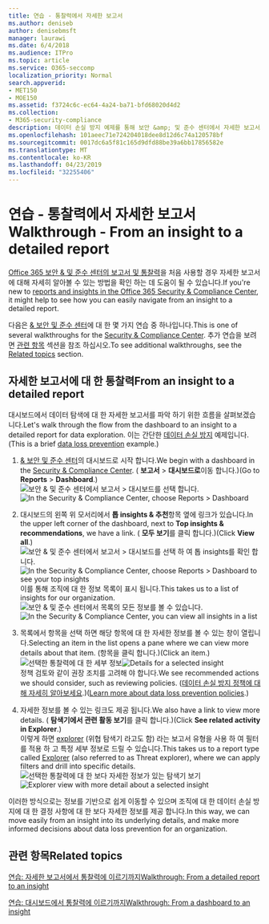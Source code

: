 ```yaml
---
title: 연습 - 통찰력에서 자세한 보고서
ms.author: deniseb
author: denisebmsft
manager: laurawi
ms.date: 6/4/2018
ms.audience: ITPro
ms.topic: article
ms.service: O365-seccomp
localization_priority: Normal
search.appverid:
- MET150
- MOE150
ms.assetid: f3724c6c-ec64-4a24-ba71-bfd68020d4d2
ms.collection:
- M365-security-compliance
description: 데이터 손실 방지 예제를 통해 보안 &amp; 및 준수 센터에서 자세한 보고서로 이동 하는 방법에 대해 알아봅니다.
ms.openlocfilehash: 101aeec71e724204018dee8d12d6c74a120578bf
ms.sourcegitcommit: 0017dc6a5f81c165d9dfd88be39a6bb17856582e
ms.translationtype: MT
ms.contentlocale: ko-KR
ms.lasthandoff: 04/23/2019
ms.locfileid: "32255406"
---
```

# <a name="walkthrough---from-an-insight-to-a-detailed-report"></a><span data-ttu-id="bad26-103">연습 - 통찰력에서 자세한 보고서</span><span class="sxs-lookup"><span data-stu-id="bad26-103">Walkthrough - From an insight to a detailed report</span></span>

<span data-ttu-id="bad26-104">[Office 365 보안 &amp; 및 준수 센터의 보고서 및 통찰력](reports-and-insights-in-security-and-compliance.md)을 처음 사용할 경우 자세한 보고서에 대해 자세히 알아볼 수 있는 방법을 확인 하는 데 도움이 될 수 있습니다.</span><span class="sxs-lookup"><span data-stu-id="bad26-104">If you're new to [reports and insights in the Office 365 Security &amp; Compliance Center](reports-and-insights-in-security-and-compliance.md), it might help to see how you can easily navigate from an insight to a detailed report.</span></span> 
  
<span data-ttu-id="bad26-105">다음은 [ &amp; 보안 및 준수 센터](https://protection.office.com)에 대 한 몇 가지 연습 중 하나입니다.</span><span class="sxs-lookup"><span data-stu-id="bad26-105">This is one of several walkthroughs for the [Security &amp; Compliance Center](https://protection.office.com).</span></span> <span data-ttu-id="bad26-106">추가 연습을 보려면 [관련 항목](#related-topics) 섹션을 참조 하십시오.</span><span class="sxs-lookup"><span data-stu-id="bad26-106">To see additional walkthroughs, see the [Related topics](#related-topics) section.</span></span> 
  
## <a name="from-an-insight-to-a-detailed-report"></a><span data-ttu-id="bad26-107">자세한 보고서에 대 한 통찰력</span><span class="sxs-lookup"><span data-stu-id="bad26-107">From an insight to a detailed report</span></span>

<span data-ttu-id="bad26-108">대시보드에서 데이터 탐색에 대 한 자세한 보고서를 파악 하기 위한 흐름을 살펴보겠습니다.</span><span class="sxs-lookup"><span data-stu-id="bad26-108">Let's walk through the flow from the dashboard to an insight to a detailed report for data exploration.</span></span> <span data-ttu-id="bad26-109">이는 간단한 [데이터 손실 방지](data-loss-prevention-policies.md) 예제입니다.</span><span class="sxs-lookup"><span data-stu-id="bad26-109">(This is a brief [data loss prevention](data-loss-prevention-policies.md) example.)</span></span> 
  
1. <span data-ttu-id="bad26-110">[ &amp; 보안 및 준수 센터](https://protection.office.com)의 대시보드로 시작 합니다.</span><span class="sxs-lookup"><span data-stu-id="bad26-110">We begin with a dashboard in the [Security &amp; Compliance Center](https://protection.office.com).</span></span> <span data-ttu-id="bad26-111">( **보고서** \> **대시보드로**이동 합니다.)</span><span class="sxs-lookup"><span data-stu-id="bad26-111">(Go to **Reports** \> **Dashboard**.)</span></span><br/><span data-ttu-id="bad26-112">![보안 &amp; 및 준수 센터에서 보고서 \> 대시보드를 선택 합니다.](media/2a668c3d-3fa3-4e37-8149-46989b33ae8c.png)</span><span class="sxs-lookup"><span data-stu-id="bad26-112">![In the Security &amp; Compliance Center, choose Reports \> Dashboard](media/2a668c3d-3fa3-4e37-8149-46989b33ae8c.png)</span></span>
  
2. <span data-ttu-id="bad26-113">대시보드의 왼쪽 위 모서리에서 **톱 insights &amp; 추천**항목 옆에 링크가 있습니다.</span><span class="sxs-lookup"><span data-stu-id="bad26-113">In the upper left corner of the dashboard, next to **Top insights &amp; recommendations**, we have a link.</span></span> <span data-ttu-id="bad26-114">( **모두 보기**를 클릭 합니다.)</span><span class="sxs-lookup"><span data-stu-id="bad26-114">(Click **View all**.)</span></span><br/><span data-ttu-id="bad26-115">![보안 &amp; 및 준수 센터에서 보고서 \> 대시보드를 선택 하 여 톱 insights를 확인 합니다.](media/9bb64e11-494f-40a4-ab3d-8d3c7789f300.png)</span><span class="sxs-lookup"><span data-stu-id="bad26-115">![In the Security &amp; Compliance Center, choose Reports \> Dashboard to see your top insights](media/9bb64e11-494f-40a4-ab3d-8d3c7789f300.png)</span></span><br/><span data-ttu-id="bad26-116">이를 통해 조직에 대 한 정보 목록이 표시 됩니다.</span><span class="sxs-lookup"><span data-stu-id="bad26-116">This takes us to a list of insights for our organization.</span></span><br/><span data-ttu-id="bad26-117">![보안 &amp; 및 준수 센터에서 목록의 모든 정보를 볼 수 있습니다.](media/1289af77-bf5a-444a-97a1-03d8a83f75a9.png)</span><span class="sxs-lookup"><span data-stu-id="bad26-117">![In the Security &amp; Compliance Center, you can view all insights in a list](media/1289af77-bf5a-444a-97a1-03d8a83f75a9.png)</span></span>
  
3. <span data-ttu-id="bad26-118">목록에서 항목을 선택 하면 해당 항목에 대 한 자세한 정보를 볼 수 있는 창이 열립니다.</span><span class="sxs-lookup"><span data-stu-id="bad26-118">Selecting an item in the list opens a pane where we can view more details about that item.</span></span> <span data-ttu-id="bad26-119">(항목을 클릭 합니다.)</span><span class="sxs-lookup"><span data-stu-id="bad26-119">(Click an item.)</span></span><br/><span data-ttu-id="bad26-120">![선택한 통찰력에 대 한 세부 정보](media/dcbb389f-23b0-4031-b789-4a49068af85a.png)</span><span class="sxs-lookup"><span data-stu-id="bad26-120">![Details for a selected insight](media/dcbb389f-23b0-4031-b789-4a49068af85a.png)</span></span><br/><span data-ttu-id="bad26-121">정책 검토와 같이 권장 조치를 고려해 야 합니다.</span><span class="sxs-lookup"><span data-stu-id="bad26-121">We see recommended actions we should consider, such as reviewing policies.</span></span> <span data-ttu-id="bad26-122">([데이터 손실 방지 정책에 대해 자세히 알아보세요](data-loss-prevention-policies.md).)</span><span class="sxs-lookup"><span data-stu-id="bad26-122">([Learn more about data loss prevention policies](data-loss-prevention-policies.md).)</span></span>
    
4. <span data-ttu-id="bad26-123">자세한 정보를 볼 수 있는 링크도 제공 됩니다.</span><span class="sxs-lookup"><span data-stu-id="bad26-123">We also have a link to view more details.</span></span> <span data-ttu-id="bad26-124">( **탐색기에서 관련 활동 보기**를 클릭 합니다.)</span><span class="sxs-lookup"><span data-stu-id="bad26-124">(Click **See related activity in Explorer**.)</span></span><br/><span data-ttu-id="bad26-125">이렇게 하면 [explorer](use-explorer-in-security-and-compliance.md) (위협 탐색기 라고도 함) 라는 보고서 유형을 사용 하 여 필터를 적용 하 고 특정 세부 정보로 드릴 수 있습니다.</span><span class="sxs-lookup"><span data-stu-id="bad26-125">This takes us to a report type called [Explorer](use-explorer-in-security-and-compliance.md) (also referred to as Threat explorer), where we can apply filters and drill into specific details.</span></span><br/><span data-ttu-id="bad26-126">![선택한 통찰력에 대 한 보다 자세한 정보가 있는 탐색기 보기](media/3ad15b15-7158-44b7-beda-013351bd868e.png)</span><span class="sxs-lookup"><span data-stu-id="bad26-126">![Explorer view with more detail about a selected insight](media/3ad15b15-7158-44b7-beda-013351bd868e.png)</span></span>
  
<span data-ttu-id="bad26-127">이러한 방식으로는 정보를 기반으로 쉽게 이동할 수 있으며 조직에 대 한 데이터 손실 방지에 대 한 결정 사항에 대 한 보다 자세한 정보를 제공 합니다.</span><span class="sxs-lookup"><span data-stu-id="bad26-127">In this way, we can move easily from an insight into its underlying details, and make more informed decisions about data loss prevention for an organization.</span></span>
  
## <a name="related-topics"></a><span data-ttu-id="bad26-128">관련 항목</span><span class="sxs-lookup"><span data-stu-id="bad26-128">Related topics</span></span>

[<span data-ttu-id="bad26-129">연습: 자세한 보고서에서 통찰력에 이르기까지</span><span class="sxs-lookup"><span data-stu-id="bad26-129">Walkthrough: From a detailed report to an insight</span></span>](from-a-detailed-report-to-an-insight.md)
  
[<span data-ttu-id="bad26-130">연습: 대시보드에서 통찰력에 이르기까지</span><span class="sxs-lookup"><span data-stu-id="bad26-130">Walkthrough: From a dashboard to an insight</span></span>](from-a-dashboard-to-an-insight.md)
  

